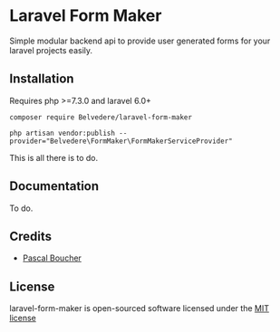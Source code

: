 # Laravel Form Maker

Simple modular backend api to provide user generated forms for your laravel projects easily.

## Installation

Requires php >=7.3.0 and laravel 6.0+

```
composer require Belvedere/laravel-form-maker

php artisan vendor:publish --provider="Belvedere\FormMaker\FormMakerServiceProvider"
```

This is all there is to do.

## Documentation

To do.

## Credits

- [Pascal Boucher](https://github.com/pascalboucher)

## License

laravel-form-maker is open-sourced software licensed under the [MIT license](https://github.com/pascalboucher/laravel-form-maker/blob/master/LICENSE.md)

